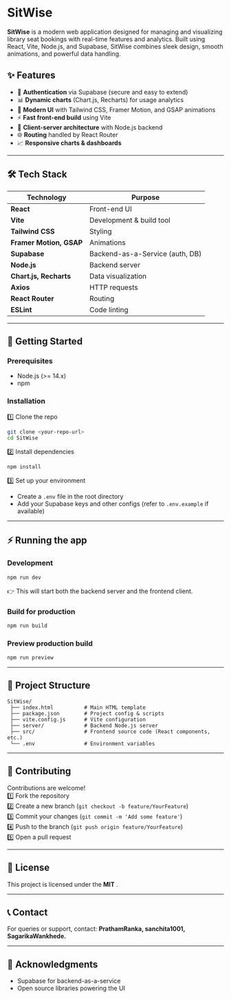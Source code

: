 # SitWise

**SitWise** is a modern web application designed for managing and visualizing library seat bookings with real-time features and analytics. Built using React, Vite, Node.js, and Supabase, SitWise combines sleek design, smooth animations, and powerful data handling.

## ✨ Features

- 🔑 **Authentication** via Supabase (secure and easy to extend)
- 📊 **Dynamic charts** (Chart.js, Recharts) for usage analytics
- 🎨 **Modern UI** with Tailwind CSS, Framer Motion, and GSAP animations
- ⚡ **Fast front-end build** using Vite
- 🔄 **Client-server architecture** with Node.js backend
- 🌐 **Routing** handled by React Router
- 📈 **Responsive charts & dashboards**

---

## 🛠 Tech Stack

| Technology | Purpose |
|-------------|---------|
| **React** | Front-end UI |
| **Vite** | Development & build tool |
| **Tailwind CSS** | Styling |
| **Framer Motion, GSAP** | Animations |
| **Supabase** | Backend-as-a-Service (auth, DB) |
| **Node.js** | Backend server |
| **Chart.js, Recharts** | Data visualization |
| **Axios** | HTTP requests |
| **React Router** | Routing |
| **ESLint** | Code linting |

---

## 🚀 Getting Started

### Prerequisites

- Node.js (>= 14.x)
- npm

### Installation

1️⃣ Clone the repo
```bash
git clone <your-repo-url>
cd SitWise
```

2️⃣ Install dependencies
```bash
npm install
```

3️⃣ Set up your environment
- Create a `.env` file in the root directory
- Add your Supabase keys and other configs (refer to `.env.example` if available)

---

## ⚡ Running the app

### Development
```bash
npm run dev
```
👉 This will start both the backend server and the frontend client.

### Build for production
```bash
npm run build
```

### Preview production build
```bash
npm run preview
```

---

## 📂 Project Structure

```
SitWise/
 ├── index.html          # Main HTML template
 ├── package.json        # Project config & scripts
 ├── vite.config.js      # Vite configuration
 ├── server/             # Backend Node.js server
 ├── src/                # Frontend source code (React components, etc.)
 └── .env                # Environment variables
```

---

## 🤝 Contributing

Contributions are welcome!  
1️⃣ Fork the repository  
2️⃣ Create a new branch (`git checkout -b feature/YourFeature`)  
3️⃣ Commit your changes (`git commit -m 'Add some feature'`)  
4️⃣ Push to the branch (`git push origin feature/YourFeature`)  
5️⃣ Open a pull request  

---

## 📄 License

This project is licensed under the **MIT** .  


---

## 📞 Contact

For queries or support, contact: **PrathamRanka, sanchita1001, SagarikaWankhede.**

---

## 🌟 Acknowledgments

- Supabase for backend-as-a-service
- Open source libraries powering the UI